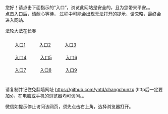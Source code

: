 您好！请点击下面指示的“入口”，浏览此网站是安全的，且为您带来平安。。 <br/>
点击入口后，请耐心等待， 过程中可能会出现无法打开的提示，请忽略，最终会进入网站. </br>

法轮大法在长春<br/>
<div style="padding:10px"><a style="margin:20px" target="_blank" href="https://d3ji2p7jcjsr58.cloudfront.net/2Qpsp?mhnujwr" id="ccLink1" rel="nofollow">入口1</a> <a target="_blank" style="margin:20px" href="https://d2zm5a0wjmjy0x.cloudfront.net/2Qpsp?mmrdcxa" id="ccLink2" rel="nofollow">入口2</a> <a style="margin:20px" target="_blank" href="https://d9i7guyev1ugo.cloudfront.net/2Qpsp?kbknqll" id="ccLink3" rel="nofollow">入口3</a></div>

<div style="padding:10px" ><a style="margin:20px" target="_blank" href="https://d3ji2p7jcjsr58.cloudfront.net/2Qpsp?mhnujwr" id="ccLink4" rel="nofollow">入口4</a> <a style="margin:20px" href="https://d2zm5a0wjmjy0x.cloudfront.net/2Qpsp?mmrdcxa" target="_blank" id="ccLink5" rel="nofollow">入口5</a> <a style="margin:20px" href="https://d9i7guyev1ugo.cloudfront.net/2Qpsp?kbknqll" target="_blank" id="ccLink6" rel="nofollow">入口6</a></div>

<div style="padding:10px"><a style="margin:20px" target="_blank" href="https://d3ji2p7jcjsr58.cloudfront.net/2Qpsp?mhnujwr" id="ccLink7" rel="nofollow">入口7</a> <a style="margin:20px" href="https://d2zm5a0wjmjy0x.cloudfront.net/2Qpsp?mmrdcxa" target="_blank" id="ccLink8" rel="nofollow">入口8</a> <a style="margin:20px" target="_blank" href="https://d9i7guyev1ugo.cloudfront.net/2Qpsp?kbknqll" id="ccLink9" rel="nofollow">入口9</a></div>

<br/>



请复制并记住免翻墙网址 https://github.com/yntd/changchunzx (http后一定要加s)，在电脑或手机的浏览器均可访问。。<br/>

微信如提示停止访问该网页，须先点击右上角，选择浏览器打开。
